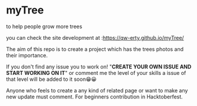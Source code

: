 # myTree
to help people grow more trees

you can check the site development at :https://qw-erty.github.io/myTree/

The aim of this repo is to create a project which has the trees photos and their importance.

If you don't find any issue you to work on! "**CREATE YOUR OWN ISSUE AND START WORKING ON IT**" or comment me the level of your skills a issue of that level will be added to it soon😁😀

Anyone who feels to create a any kind of related page or want to make any new update must comment.
For beginners contribution in Hacktoberfest.
